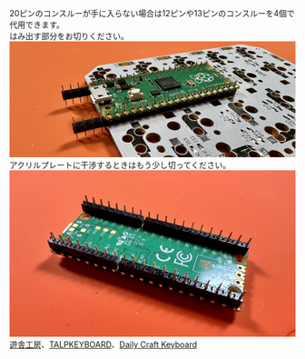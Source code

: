 20ピンのコンスルーが手に入らない場合は12ピンや13ピンのコンスルーを4個で代用できます。  
はみ出す部分をお切りください。
![](img/IMG_5639.jpg)  
アクリルプレートに干渉するときはもう少し切ってください。
![](img/IMG_4937.jpg)  
[遊舎工房](https://shop.yushakobo.jp/products/31)、[TALPKEYBOARD](https://talpkeyboard.net/items/5e056626d790db16e2889233)、[Daily Craft Keyboard](https://shop.dailycraft.jp/products/conthrough)
